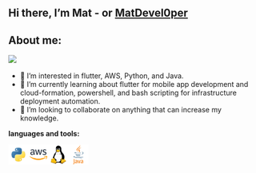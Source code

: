 ## Hi there, I’m Mat - or [MatDevel0per][website]

## About me:
![](https://visitor-badge.glitch.me/badge?page_id=MatDevel0per)
- 👀 I’m interested in flutter, AWS, Python, and Java.
- 🌱 I’m currently learning about flutter for mobile app development and cloud-formation, powershell, and bash scripting for infrastructure deployment automation.
- 💞️ I’m looking to collaborate on anything that can increase my knowledge.

**languages and tools:** 

<a href="https://www.python.org/">
  <img align="left" alt="Python | Website" width="40px" src="https://raw.githubusercontent.com/github/explore/80688e429a7d4ef2fca1e82350fe8e3517d3494d/topics/python/python.png" />
</a>
<a href="https://aws.amazon.com/">
  <img align="left" alt="AWS | Website" width="40px" src="https://raw.githubusercontent.com/github/explore/fbceb94436312b6dacde68d122a5b9c7d11f9524/topics/aws/aws.png" />
</a>
<a href="https://aws.amazon.com/amazon-linux-2/">
  <img align="left" alt="Amazon Linux | Website" width="40px" src="https://raw.githubusercontent.com/github/explore/80688e429a7d4ef2fca1e82350fe8e3517d3494d/topics/linux/linux.png" />
</a>
<a href="https://www.java.com/en/">
  <img align="left" alt="Java | Website" width="40px" src="https://raw.githubusercontent.com/github/explore/80688e429a7d4ef2fca1e82350fe8e3517d3494d/topics/java/java.png" />
</a>



[website]: https://github.com/MatDevel0per
